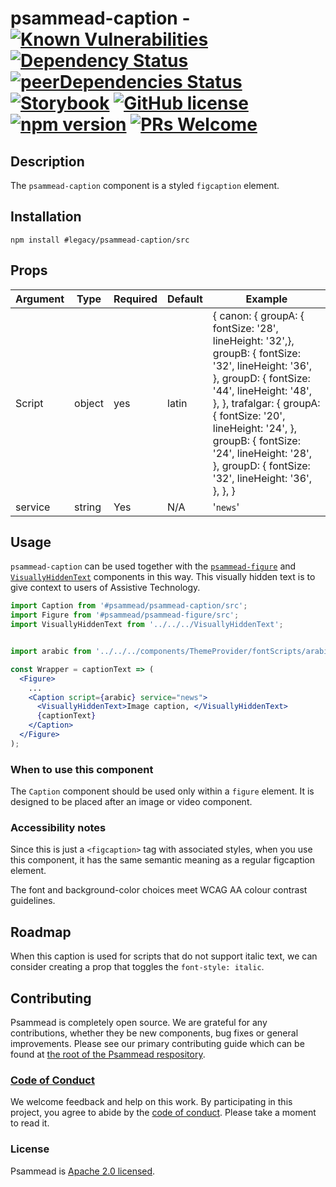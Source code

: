 # psammead-caption - [![Known Vulnerabilities](https://snyk.io/test/github/bbc/psammead/badge.svg?targetFile=packages%2Fcomponents%2Fpsammead-caption%2Fpackage.json)](https://snyk.io/test/github/bbc/psammead?targetFile=packages%2Fcomponents%2Fpsammead-caption%2Fpackage.json) [![Dependency Status](https://david-dm.org/bbc/psammead.svg?path=packages/components/psammead-caption)](https://david-dm.org/bbc/psammead?path=packages/components/psammead-caption) [![peerDependencies Status](https://david-dm.org/bbc/psammead/peer-status.svg?path=packages/components/psammead-caption)](https://david-dm.org/bbc/psammead?path=packages/components/psammead-caption&type=peer) [![Storybook](https://raw.githubusercontent.com/storybooks/brand/master/badge/badge-storybook.svg?sanitize=true)](https://bbc.github.io/psammead/?path=/story/caption--default) [![GitHub license](https://img.shields.io/badge/license-Apache%202.0-blue.svg)](https://github.com/BBC/psammead/blob/latest/LICENSE) [![npm version](https://img.shields.io/npm/v/#legacy/psammead-caption/src.svg)](https://www.npmjs.com/package/#legacy/psammead-caption/src) [![PRs Welcome](https://img.shields.io/badge/PRs-welcome-brightgreen.svg)](https://github.com/BBC/psammead/blob/latest/CONTRIBUTING.md)

## Description

The `psammead-caption` component is a styled `figcaption` element.

## Installation

`npm install #legacy/psammead-caption/src`

## Props

<!-- prettier-ignore -->
| Argument  | Type | Required | Default | Example |
| --------- | ---- | -------- | ------- | ------- |
| Script    | object | yes | latin | { canon: { groupA: { fontSize: '28', lineHeight: '32',}, groupB: { fontSize: '32', lineHeight: '36', }, groupD: { fontSize: '44', lineHeight: '48', }, }, trafalgar: { groupA: { fontSize: '20', lineHeight: '24', }, groupB: { fontSize: '24', lineHeight: '28', }, groupD: { fontSize: '32', lineHeight: '36', }, }, }|
| service | string | Yes | N/A | '`news`' |

## Usage

`psammead-caption` can be used together with the [`psammead-figure`](https://github.com/bbc/psammead/tree/latest/packages/components/psammead-figure) and [`VisuallyHiddenText`](../../../components/VisuallyHiddenText/README.md) components in this way. This visually hidden text is to give context to users of Assistive Technology.



```jsx
import Caption from '#psammead/psammead-caption/src';
import Figure from '#psammead/psammead-figure/src';
import VisuallyHiddenText from '../../../VisuallyHiddenText';


import arabic from '../../../components/ThemeProvider/fontScripts/arabic';

const Wrapper = captionText => (
  <Figure>
    ...
    <Caption script={arabic} service="news">
      <VisuallyHiddenText>Image caption, </VisuallyHiddenText>
      {captionText}
    </Caption>
  </Figure>
);
```

### When to use this component

The `Caption` component should be used only within a `figure` element. It is designed to be placed after an image or video component.

<!-- ### When not to use this component -->

### Accessibility notes

Since this is just a `<figcaption>` tag with associated styles, when you use this component, it has the same semantic meaning as a regular figcaption element.

The font and background-color choices meet WCAG AA colour contrast guidelines.

## Roadmap

When this caption is used for scripts that do not support italic text, we can consider creating a prop that toggles the `font-style: italic`.

## Contributing

Psammead is completely open source. We are grateful for any contributions, whether they be new components, bug fixes or general improvements. Please see our primary contributing guide which can be found at [the root of the Psammead respository](https://github.com/bbc/psammead/blob/latest/CONTRIBUTING.md).

### [Code of Conduct](https://github.com/bbc/psammead/blob/latest/CODE_OF_CONDUCT.md)

We welcome feedback and help on this work. By participating in this project, you agree to abide by the [code of conduct](https://github.com/bbc/psammead/blob/latest/CODE_OF_CONDUCT.md). Please take a moment to read it.

### License

Psammead is [Apache 2.0 licensed](https://github.com/bbc/psammead/blob/latest/LICENSE).
